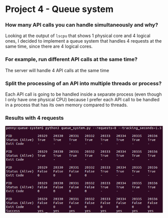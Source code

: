 # Project 4 - Queue system

### How many API calls you can handle simultaneously and why?
Looking at the output of `lscpu` that shows 1 physical core and 4 logical ones, I decided to implement a queue system that handles 4 requests at the same time, since there are 4 logical cores. 

### For example, run different API calls at the same time?
The server will handle 4 API calls at the same time

### Split the processing of an API into multiple threads or process?
Each API call is going to be handled inside a separate process (even though I only have one physical CPU) because I prefer each API call to be handled in a process that has its own memory compared to threads.

### Results with 4 requests
![8-requests-screenshot](https://github.com/pkiourti/queue-system/blob/main/screenshots/8-requests.png)
